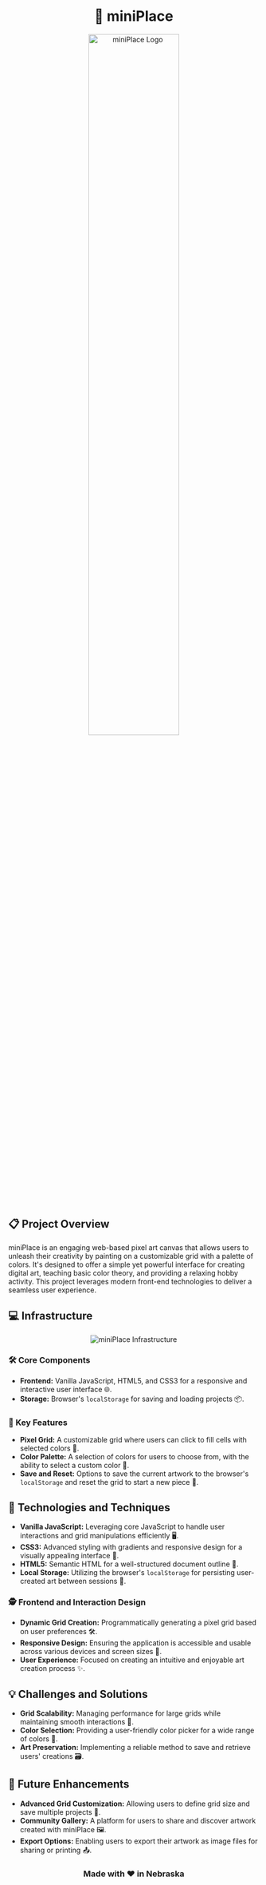 <h1 align="center">
🎨 miniPlace 
</h1>
<p align="center">
  <img src="URL_TO_MINIPLACE_LOGO" alt="miniPlace Logo" style="width: 60%; height: auto;">
</p>

## 📋 Project Overview
miniPlace is an engaging web-based pixel art canvas that allows users to unleash their creativity by painting on a customizable grid with a palette of colors. It's designed to offer a simple yet powerful interface for creating digital art, teaching basic color theory, and providing a relaxing hobby activity. This project leverages modern front-end technologies to deliver a seamless user experience.

## 💻 Infrastructure
<p align="center">
  <img src="URL_TO_MINIPLACE_INFRASTRUCTURE_IMAGE" alt="miniPlace Infrastructure">
</p>

### 🛠️ Core Components
- **Frontend:** Vanilla JavaScript, HTML5, and CSS3 for a responsive and interactive user interface 🌐.
- **Storage:** Browser's `localStorage` for saving and loading projects 📦.

### 🔑 Key Features
- **Pixel Grid:** A customizable grid where users can click to fill cells with selected colors 🌈.
- **Color Palette:** A selection of colors for users to choose from, with the ability to select a custom color 🎨.
- **Save and Reset:** Options to save the current artwork to the browser's `localStorage` and reset the grid to start a new piece 🔄.

## 🧪 Technologies and Techniques
- **Vanilla JavaScript:** Leveraging core JavaScript to handle user interactions and grid manipulations efficiently 🖥️.
- **CSS3:** Advanced styling with gradients and responsive design for a visually appealing interface 🎨.
- **HTML5:** Semantic HTML for a well-structured document outline 📄.
- **Local Storage:** Utilizing the browser's `localStorage` for persisting user-created art between sessions 💾.

### 🕵️ Frontend and Interaction Design
- **Dynamic Grid Creation:** Programmatically generating a pixel grid based on user preferences 🛠️.
- **Responsive Design:** Ensuring the application is accessible and usable across various devices and screen sizes 📱.
- **User Experience:** Focused on creating an intuitive and enjoyable art creation process ✨.

## 💡 Challenges and Solutions
- **Grid Scalability:** Managing performance for large grids while maintaining smooth interactions 📏.
- **Color Selection:** Providing a user-friendly color picker for a wide range of colors 🎨.
- **Art Preservation:** Implementing a reliable method to save and retrieve users' creations 🗃️.

## 🔮 Future Enhancements
- **Advanced Grid Customization:** Allowing users to define grid size and save multiple projects 🌟.
- **Community Gallery:** A platform for users to share and discover artwork created with miniPlace 🖼️.
- **Export Options:** Enabling users to export their artwork as image files for sharing or printing 📤.

<h3 align="center">
Made with ❤️  in Nebraska
</h3>

